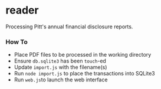 # reader

Processing Pitt's annual financial disclosure reports.

### How To

- Place PDF files to be processed in the working directory
- Ensure `db.sqlite3` has been `touch`-ed
- Update `import.js` with the filename(s)
- Run `node import.js` to place the transactions into SQLite3
- Run `web.js`to launch the web interface
